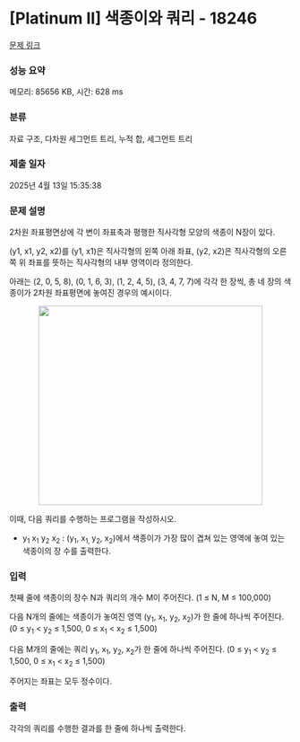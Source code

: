# [Platinum II] 색종이와 쿼리 - 18246 

[문제 링크](https://www.acmicpc.net/problem/18246) 

### 성능 요약

메모리: 85656 KB, 시간: 628 ms

### 분류

자료 구조, 다차원 세그먼트 트리, 누적 합, 세그먼트 트리

### 제출 일자

2025년 4월 13일 15:35:38

### 문제 설명

<p>2차원 좌표평면상에 각 변이 좌표축과 평행한 직사각형 모양의 색종이 N장이 있다.</p>

<p>(y1, x1, y2, x2)를 (y1, x1)은 직사각형의 왼쪽 아래 좌표, (y2, x2)은 직사각형의 오른쪽 위 좌표를 뜻하는 직사각형의 내부 영역이라 정의한다.</p>

<p>아래는 (2, 0, 5, 8), (0, 1, 6, 3), (1, 2, 4, 5), (3, 4, 7, 7)에 각각 한 장씩, 총 네 장의 색종이가 2차원 좌표평면에 놓여진 경우의 예시이다.</p>

<p style="text-align: center;"><img alt="" src="https://upload.acmicpc.net/b7200ed0-029e-47bf-8f89-7e265caf228f/-/preview/" style="height: 355px; width: 400px;"><br>
 </p>

<p>이때, 다음 쿼리를 수행하는 프로그램을 작성하시오.</p>

<ul>
	<li>y<sub>1</sub> x<sub>1</sub> y<sub>2</sub> x<sub>2</sub> : (y<sub>1</sub>, x<sub>1, </sub>y<sub>2</sub>, x<sub>2</sub>)에서 색종이가 가장 많이 겹쳐 있는 영역에 놓여 있는 색종이의 장 수를 출력한다.</li>
</ul>

### 입력 

 <p>첫째 줄에 색종이의 장수 N과 쿼리의 개수 M이 주어진다. (1 ≤ N, M ≤ 100,000)</p>

<p>다음 N개의 줄에는 색종이가 놓여진 영역 (y<sub>1</sub>, x<sub>1</sub>, y<sub>2</sub>, x<sub>2</sub>)가 한 줄에 하나씩 주어진다. (0 ≤ y<sub>1</sub> < y<sub>2</sub> ≤ 1,500, 0 ≤ x<sub>1</sub> < x<sub>2</sub> ≤ 1,500)</p>

<p>다음 M개의 줄에는 쿼리 y<sub>1</sub>, x<sub>1</sub>, y<sub>2</sub>, x<sub>2</sub>가 한 줄에 하나씩 주어진다. (0 ≤ y<sub>1</sub> < y<sub>2</sub> ≤ 1,500, 0 ≤ x<sub>1</sub> < x<sub>2</sub> ≤ 1,500)</p>

<p>주어지는 좌표는 모두 정수이다.</p>

### 출력 

 <p>각각의 쿼리를 수행한 결과를 한 줄에 하나씩 출력한다.</p>

